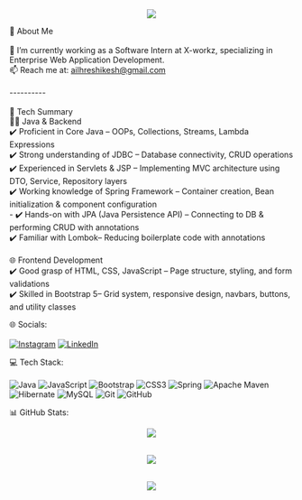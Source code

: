 
<div align="center">
<img src="https://readme-typing-svg.herokuapp.com?color=%2336BCF7&center=true&vCenter=true&lines=Hi+Iam+Hreshikesha+K;Welcome+to+my+Github+page;I+am+Hreshikesha+K;I+am+a+Java+Web+Developer;😄"> 
</div>

👋 About Me<br><br>🔭 I’m currently working as a Software Intern at X-workz, specializing in Enterprise Web Application Development.  <br>📫 Reach me at: [ailhreshikesh@gmail.com](mailto:ailhreshikesh@gmail.com)<br><br>----------<br><br> 🚀 Tech Summary<br>👨‍💻 Java & Backend<br> ✔️ Proficient in Core Java – OOPs, Collections, Streams, Lambda Expressions<br> ✔️ Strong understanding of JDBC – Database connectivity, CRUD operations<br> ✔️ Experienced in Servlets & JSP – Implementing MVC architecture using DTO, Service, Repository layers<br> ✔️ Working knowledge of Spring Framework – Container creation, Bean initialization & component configuration<br>- ✔️ Hands-on with JPA (Java Persistence API) – Connecting to DB & performing CRUD with annotations<br> ✔️ Familiar with Lombok– Reducing boilerplate code with annotations<br><br>🌐 Frontend Development<br> ✔️ Good grasp of HTML, CSS, JavaScript – Page structure, styling, and form validations<br> ✔️ Skilled in Bootstrap 5– Grid system, responsive design, navbars, buttons, and utility classes


 🌐 Socials:
 <br><br>
[![Instagram](https://img.shields.io/badge/Instagram-%23E4405F.svg?logo=Instagram&logoColor=white)](https://instagram.com/https://www.instagram.com/___rishi__kesh___ail/) [![LinkedIn](https://img.shields.io/badge/LinkedIn-%230077B5.svg?logo=linkedin&logoColor=white)](https://linkedin.com/in/https://www.linkedin.com/in/hreshikesha-k-200689254/) 

 💻 Tech Stack:<br><br>
![Java](https://img.shields.io/badge/java-%23ED8B00.svg?style=for-the-badge&logo=openjdk&logoColor=white) ![JavaScript](https://img.shields.io/badge/javascript-%23323330.svg?style=for-the-badge&logo=javascript&logoColor=%23F7DF1E) ![Bootstrap](https://img.shields.io/badge/bootstrap-%238511FA.svg?style=for-the-badge&logo=bootstrap&logoColor=white) ![CSS3](https://img.shields.io/badge/css3-%231572B6.svg?style=for-the-badge&logo=css3&logoColor=white) ![Spring](https://img.shields.io/badge/spring-%236DB33F.svg?style=for-the-badge&logo=spring&logoColor=white) ![Apache Maven](https://img.shields.io/badge/Apache%20Maven-C71A36?style=for-the-badge&logo=Apache%20Maven&logoColor=white) ![Hibernate](https://img.shields.io/badge/Hibernate-59666C?style=for-the-badge&logo=Hibernate&logoColor=white) ![MySQL](https://img.shields.io/badge/mysql-4479A1.svg?style=for-the-badge&logo=mysql&logoColor=white) ![Git](https://img.shields.io/badge/git-%23F05033.svg?style=for-the-badge&logo=git&logoColor=white) ![GitHub](https://img.shields.io/badge/github-%23121011.svg?style=for-the-badge&logo=github&logoColor=white)


 📊 GitHub Stats:

<div align="center">

<img src="https://github-readme-stats.vercel.app/api?username=hreshikesh&theme=dark&hide_border=false&include_all_commits=true&count_private=true" /><br><br>

<img src="https://nirzak-streak-stats.vercel.app/?user=hreshikesh&theme=dark&hide_border=false" /><br><br>

<img src="https://github-readme-stats.vercel.app/api/top-langs/?username=hreshikesh&theme=dark&hide_border=false&include_all_commits=true&count_private=true&layout=compact" />

</div>



